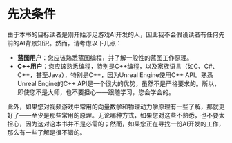 # 先决条件

由于本书的目标读者是刚开始涉足游戏AI开发的人，因此我不会假设读者有任何先前的AI背景知识。然而，请考虑以下几点：

* **蓝图用户**：您应该熟悉蓝图编程，并了解一般性的蓝图工作原理。
* **C++用户**：您应该熟悉编程，特别是C++编程，以及家族语言（如C、C#、C++，甚至Java），特别是C++，因为Unreal Engine使用C++ API。熟悉Unreal Engine的C++ API是一个很大的优势，虽然不是严格要求的。所以，即使您不是大师，也不要担心——跟随学习，您会学会的。

此外，如果您对视频游戏中常用的向量数学和物理动力学原理有一些了解，那就更好了——至少是那些常用的原理。无论哪种方式，如果您对这些不熟悉，也不要太担心，因为这对这本书并不是必需的；然而，如果您正在寻找一份AI开发的工作，那么有一些了解是很不错的。
